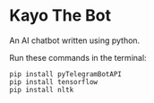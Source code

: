 # Kayo The Bot

An AI chatbot written using python.

Run these commands in the terminal:

```
pip install pyTelegramBotAPI
pip install tensorflow
pip install nltk
```

